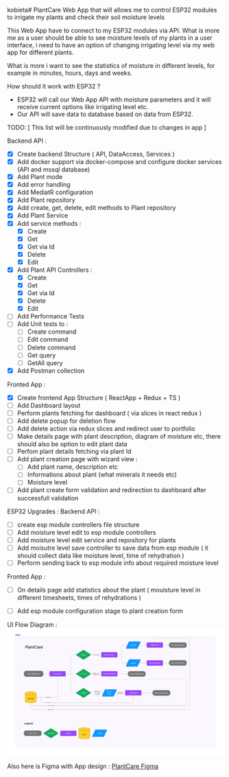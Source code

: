 kobieta# PlantCare
Web App that will allows me to control ESP32 modules to irrigate my plants and check their soil moisture levels

This Web App have to connect to my ESP32 modules via API. What is more me as a user should be able to see moisture levels of my plants in a user interface,
i need to have an option of changing irrigating level via my web app for different plants. 

What is more i want to see the statistics of moisture in different levels, for example in minutes, hours, days and weeks.

How should it work with ESP32 ?
- ESP32 will call our Web App API with moisture parameters and it will receive current options like irrigating level etc.
- Our API will save data to database based on data from ESP32.

TODO: 
[ This list will be continuously modified due to changes in app ]

Backend API :
- [x] Create backend Structure ( API, DataAccess, Services )
- [x] Add docker support via docker-compose and configure docker services (API and mssql database)
- [x] Add Plant mode
- [x] Add error handling 
- [x] Add MediatR configuration
- [x] Add Plant repository
- [x] Add create, get, delete, edit methods to Plant repository
- [x] Add Plant Service
- [x] Add service methods :
  - [x] Create
  - [x] Get
  - [x] Get via Id
  - [x] Delete
  - [x] Edit
- [x] Add Plant API Controllers :
  - [x] Create
  - [x] Get
  - [x] Get via Id
  - [x] Delete
  - [x] Edit
- [ ] Add Performance Tests
- [ ] Add Unit tests to :
  - [ ] Create command
  - [ ] Edit command
  - [ ] Delete command
  - [ ] Get query
  - [ ] GetAll query
- [x] Add Postman collection

Fronted App :
- [x] Create frontend App Structure ( ReactApp + Redux + TS )
- [ ] Add Dashboard layout
- [ ] Perform plants fetching for dashboard ( via slices in react redux )
- [ ] Add delete popup for deletion flow
- [ ] Add delete action via redux slices and redirect user to portfolio
- [ ] Make details page with plant description, diagram of moisture etc, there should also be option to edit plant data
- [ ] Perfom plant details fetching via plant Id
- [ ] Add plant creation page with wizard view : 
  - [ ] Add plant name, description etc
  - [ ] Informations about plant (what minerals it needs etc)
  - [ ] Moisture level
- [ ] Add plant create form validation and redirection to dashboard after successfull validation

ESP32 Upgrades :
  Backend API :
  - [ ] create esp module controllers file structure
  - [ ] Add moisture level edit to esp module controllers
  - [ ] Add moisture level edit service and repository for plants
  - [ ] Add moisutre level save controller to save data from esp module ( it should collect data like moisture level, time of rehydration )
  - [ ] Perform sending back to esp module info about required moisture level

  Fronted App :
  - [ ] On details page add statistics about the plant ( mouisture level in different timesheets, times of rehydrations )
  - [ ] Add esp module configuration stage to plant creation form


UI Flow Diagram : 
![UIFlow_Diagram](https://github.com/ArekStasko/PlantCare/blob/master/PlantCareDiagram.png?raw=true)


Also here is Figma with App design : 
[PlantCare Figma](https://www.figma.com/file/1ysZcEEvvSVtgEayMXtAmA/PlantCare?type=design&node-id=0%3A1&mode=design&t=wdd6EHnrYPlem866-1)

